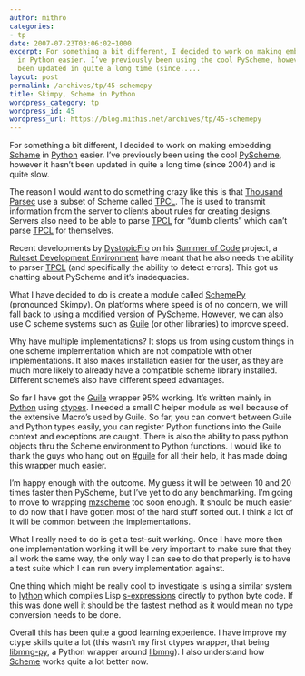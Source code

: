 ```yaml
---
author: mithro
categories:
- tp
date: 2007-07-23T03:06:02+1000
excerpt: For something a bit different, I decided to work on making embedding Scheme
  in Python easier. I’ve previously been using the cool PyScheme, however it hasn’t
  been updated in quite a long time (since.....
layout: post
permalink: /archives/tp/45-schemepy
title: Skimpy, Scheme in Python
wordpress_category: tp
wordpress_id: 45
wordpress_url: https://blog.mithis.net/archives/tp/45-schemepy
---
```


<div >
<p>For something a bit different, I decided to work on making embedding <a href="http://www.schemers.org/">Scheme</a> in <a href="http://www.python.org/" title="Python">Python</a> easier. I’ve previously been using the cool <a href="http://http://hkn.eecs.berkeley.edu/~dyoo/python/pyscheme/" title="PyScheme">PyScheme</a>, however it hasn’t been updated in quite a long time (since 2004) and is quite slow.</p>
<p>The reason I would want to do something crazy like this is that <a href="http://www.thousandparsec.net/">Thousand Parsec</a> use a subset of Scheme called <a href="http://www.thousandparsec.net/tp/dev/documents/ncl.php" title="TPCL">TPCL</a>. The is used to transmit information from the server to clients about rules for creating designs. Servers also need to be able to parse <a href="http://www.thousandparsec.net/tp/dev/documents/ncl.php" title="TPCL">TPCL</a> for “dumb clients” which can’t parse <a href="http://www.thousandparsec.net/tp/dev/documents/ncl.php" title="TPCL">TPCL</a> for themselves.</p>
<p>Recent developments by <a href="http://dystopicfro.blogspot.com/index.html" title="Fro's Blog">DystopicFro</a> on his <a href="http://code.google.com/soc" title="Summer of Code">Summer of Code</a> project, a <a href="http://git.thousandparsec.net/gitweb/gitweb.cgi?p=tpruledev.git;a=summary">Ruleset</a><a href="http://git.thousandparsec.net/gitweb/gitweb.cgi?p=tpruledev.git;a=summary"> Development Environment</a> have meant that he also needs the ability to parser <a href="http://www.thousandparsec.net/tp/dev/documents/ncl.php" title="TPCL">TPCL</a> (and specifically the ability to detect errors). This got us chatting about PyScheme and it’s inadequacies.</p>
<p>What I have decided to do is create a module called <a href="http://git.thousandparsec.net/gitweb/gitweb.cgi?p=schemepy.git;a=summary">SchemePy</a> (pronounced Skimpy). On platforms where speed is of no concern, we will fall back to using a modified version of PyScheme. However, we can also use C scheme systems such as <a href="http://www.gnu.org/software/guile/guile.html" title="Guile">Guile</a> (or other libraries) to improve speed.</p>
<p>Why have multiple implementations? It stops us from using custom things in one scheme implementation which are not compatible with other implementations. It also makes installation easier for the user, as they are much more likely to already have a compatible scheme library installed. Different scheme’s also have different speed advantages.</p>
<p>So far I have got the <a href="http://www.gnu.org/software/guile/guile.html" title="Guile">Guile</a> wrapper 95% working. It’s written mainly in <a href="http://www.python.org/" title="Python">Python</a> using <a href="http://python.net/crew/theller/ctypes/" title="Ctypes">ctypes</a>. I needed a small C helper module as well because of the extensive Macro’s used by Guile. So far, you can convert between Guile and Python types easily, you can register Python functions into the Guile context and exceptions are caught. There is also the ability to pass  python objects thru the Scheme environment to Python functions. I would like to thank the guys who hang out on <a href="irc://irc.freenode.org/#guile">#guile</a> for all their help, it has made doing this wrapper much easier.</p>
<p>I’m happy enough with the outcome. My guess it will be between 10 and 20 times faster then PyScheme, but I’ve yet to do any benchmarking. I’m going to move to wrapping <a href="http://www.plt-scheme.org/software/mzscheme/">mzscheme</a> too soon enough. It should be much easier to do now that I have gotten most of the hard stuff sorted out. I think a lot of it will be common between the implementations.</p>
<p>What I really need to do is get a test-suit working. Once I have more then one implementation working  it will be very important to make sure that they all work the same way, the only way I can see to do that properly is to have a test suite which I can run every implementation against.</p>
<p>One thing which might be really cool to investigate is using a similar system to <a href="http://web.archive.org/web/20040607171956/http://www.caddr.com/code/lython/">lython</a> which compiles Lisp <a href="http://en.wikipedia.org/wiki/Sexp">s-expressions</a> directly to python byte code. If this was done well it should be the fastest method as it would mean no type conversion needs to be done.</p>
<p>Overall this has been quite a good learning experience. I have improve my ctype skills quite a lot (this wasn’t my first ctypes wrapper, that being <a href="http://git.thousandparsec.net/repos/libmng-py/doc/" title="libmng-py">libmng-py</a>, a Python wrapper around <a href="http://www.libmng.com/">libmng</a>). I also understand how <a href="http://www.schemers.org/">Scheme</a> works quite a lot better now.</p>
</div>
